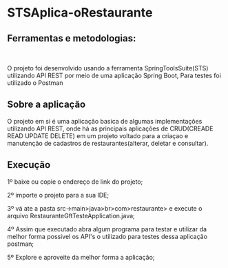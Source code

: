 # STSAplica-oRestaurante

<H2>Ferramentas e metodologias:</H2>
<br><p>O projeto foi desenvolvido usando a ferramenta SpringToolsSuite(STS) utilizando API REST por meio de uma aplicação Spring Boot, Para testes foi utilizado o Postman<br></p>


<H2>Sobre a aplicação</h2>
<p>O projeto em si é uma aplicação basica de algumas implementações utilizando API REST, onde há as principais aplicações de CRUD(CREADE READ UPDATE DELETE) em um projeto voltado para a criaçao e manutenção de cadastros de restaurantes(alterar, deletar e consultar).
  
<h2>Execução</h2>
<p>1º baixe ou copie o endereço de link do projeto;
  <p>2º importe o projeto para a sua IDE;
    <p>3º vá ate a pasta src->main>java>br>com>restaurante> e execute o arquivo RestauranteGftTesteApplication.java;
      <p>4º Assim que executado abra algum programa para testar e utilizar da melhor forma possivel os API's o utilizado para testes dessa aplicação postman;
        <p>5º Explore e aproveite da melhor forma a aplicação;
 
